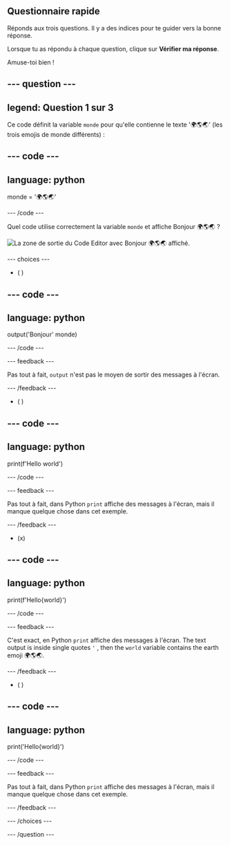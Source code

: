 ## Questionnaire rapide

Réponds aux trois questions. Il y a des indices pour te guider vers la bonne réponse.

Lorsque tu as répondu à chaque question, clique sur **Vérifier ma réponse**.

Amuse-toi bien !

--- question ---
---
legend: Question 1 sur 3
---

Ce code définit la variable `monde` pour qu'elle contienne le texte '🌍🌎🌏' (les trois emojis de monde différents) :

--- code ---
---
language: python
---

monde = '🌍🌎🌏'

--- /code ---

Quel code utilise correctement la variable `monde` et affiche Bonjour 🌍🌎🌏 ?

![La zone de sortie du Code Editor avec Bonjour 🌍🌎🌏 affiché.](images/quiz1.png)

--- choices ---

- ( )

--- code ---
---
language: python
---

output('Bonjour' monde)

--- /code ---

 --- feedback ---

 Pas tout à fait, `output` n'est pas le moyen de sortir des messages à l'écran.

 --- /feedback ---


- ( )

--- code ---
---
language: python
---

print(f'Hello world')

--- /code ---

 --- feedback ---

 Pas tout à fait, dans Python `print` affiche des messages à l'écran, mais il manque quelque chose dans cet exemple.

 --- /feedback ---

- (x)

--- code ---
---
language: python
---

print(f'Hello{world}')

--- /code ---

 --- feedback ---

 C'est exact, en Python `print` affiche des messages à l'écran. The text output is inside single quotes `'` , then the `world` variable contains the earth emoji 🌍🌎🌏.

 --- /feedback ---

- ( )

--- code ---
---
language: python
---

print('Hello{world}')

--- /code ---

 --- feedback ---

  Pas tout à fait, dans Python `print` affiche des messages à l'écran, mais il manque quelque chose dans cet exemple.

 --- /feedback ---

--- /choices ---

--- /question ---
